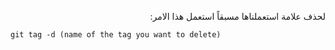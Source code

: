 ﻿<p dir="RTL">
لحذف علامة استعملناها مسبقاً استعمل هذا الامر:

`git tag -d (name of the tag you want to delete)`
</p>

